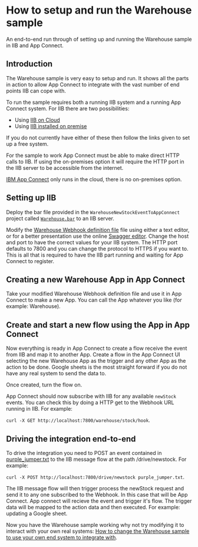 # How to setup and run the Warehouse sample
An end-to-end run through of setting up and running the Warehouse sample in IIB and App Connect.

## Introduction
The Warehouse sample is very easy to setup and run. It shows all the parts in action to allow App Connect to integrate with the vast number of end points IIB can cope with.

To run the sample requires both a running IIB system and a running App Connect system.
For IIB there are two possibilities:

* Using [IIB on Cloud](http://www.ibm.com/software/products/ibm-integration-bus-on-cloud)
* Using [IIB installed on premise](http://www.ibm.com/software/products/en/ibm-integration-bus)

If you do not currently have either of these then follow the links given to set up a free system. 

For the sample to work App Connect must be able to make direct HTTP calls to IIB. If using the on-premises option it will require the HTTP port in the IIB server to be accessible from the internet.

[IBM App Connect](http://info.appconnect.ibmcloud.com/) only runs in the cloud, there is no on-premises option.

## Setting up IIB
Deploy the bar file provided in the `WarehouseNewStockEventToAppConnect` project called [`Warehouse.bar`](../WarehouseNewStockEventToAppConnect/Warehouse.bar) to an IIB server.

Modify the [Warehouse Webhook definition file](./warehousedefinition.yaml) file using either a text editor, or for a better presentation use the online [Swagger editor](http://editor.swagger.io/). Change the host and port to have the correct values for your IIB system. The HTTP port defaults to 7800 and you can change the protocol to HTTPS if you want to.
This is all that is required to have the IIB part running and waiting for App Connect to register.

## Creating a new Warehouse App in App Connect
Take your modified Warehouse Webhook definition file and use it in App Connect to make a new App. You can call the App whatever you like (for example: Warehouse).

## Create and start a new flow using the App in App Connect
Now everything is ready in App Connect to create a flow receive the event from IIB and map it to another App. Create a flow in the App Connect UI selecting the new Warehouse App as the trigger and any other App as the action to be done. Google sheets is the most straight forward if you do not have any real system to send the data to.

Once created, turn the flow on.

App Connect should now subscribe with IIB for any available `newStock` events. You can check this by doing a HTTP get to the Webhook URL running in IIB. For example:

`curl -X GET http://localhost:7800/warehouse/stock/hook`.

## Driving the integration end-to-end

To drive the integration you need to POST an event contained in [purple_jumper.txt](./purple_jumper.txt) to the IIB message flow at the path /drive/newstock. For example: 

`curl -X POST http://localhost:7800/drive/newstock purple_jumper.txt`.

The IIB message flow will then trigger process the newStock request and send it to any one subscribed to the Webhook. In this case that will be App Connect. App connect will recieve the event and trigger it's flow. The trigger data will be mapped to the action data and then executed. For example: updating a Google sheet.


Now you have the Warehouse sample working why not try modifying it to interact with your own real systems: [How to change the Warehouse sample to use your own end system to integrate with](./modwarehouse.md).
